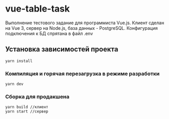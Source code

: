 # vue-table-task

Выполнение тестового задание для программиста Vue.js. Клиент сделан на Vue 3, сервер на Node.js, база данных - PostgreSQL. Конфигурация подключения к БД спрятана в файл .env

## Установка зависимостей проекта
```
yarn install
```

### Компиляция и горячая перезагрузка в режиме разработки
```
yarn dev
```

### Сборка для продакшена
```
yarn build //клиент
yarn start //сервер
